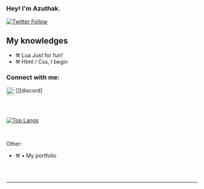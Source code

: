 ### Hey! I'm Azuthak.

[![Twitter Follow](https://img.shields.io/twitter/follow/m2gaop?color=1DA1F2&logo=twitter&style=for-the-badge)](https://twitter.com/azuthak)

## My knowledges

- ⚒️ Lua Just for fun!
- ⚒️ Html / Css, I begin

### Connect with me:

[<img align="left" alt="My discord" width="22px" src="https://cdn.jsdelivr.net/npm/simple-icons@v3/icons/discord.svg" />][discord]

<br />



<br />

[![Top Langs](https://github-readme-stats.vercel.app/api/top-langs/?username=M2GA)](https://github.com/anuraghazra/github-readme-stats)

<br />

<!--START_SECTION:activity-->

Other:
- ⚒️ • My portfolio

<!--END_SECTION:activity-->


<br />

<br />

---
